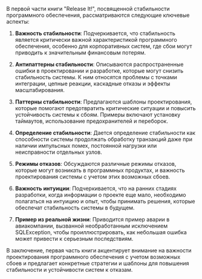 В первой части книги "Release It!", посвященной стабильности программного обеспечения, рассматриваются следующие ключевые аспекты:

1.  **Важность стабильности**: Подчеркивается, что стабильность является критически важной характеристикой программного обеспечения, особенно для корпоративных систем, где сбои могут приводить к значительным финансовым потерям.

2.  **Антипаттерны стабильности**: Описываются распространенные ошибки в проектировании и разработке, которые могут снизить стабильность системы. К ним относятся проблемы с точками интеграции, цепные реакции, каскадные отказы и эффекты масштабирования.

3.  **Паттерны стабильности**: Предлагаются шаблоны проектирования, которые помогают предотвратить критические ситуации и повысить устойчивость системы к сбоям. Примеры включают установку таймаутов, использование предохранителей и переборок.

4.  **Определение стабильности**: Дается определение стабильности как способности системы продолжать обработку транзакций даже при наличии импульсных помех, постоянной нагрузки или неисправности отдельных узлов.

5.  **Режимы отказов**: Обсуждаются различные режимы отказов, которые могут возникать в программных продуктах, и важность проектирования системы с учетом этих возможных сбоев.

6.  **Важность интуиции**: Подчеркивается, что на ранних стадиях разработки, когда информации о проекте еще мало, необходимо полагаться на интуицию и опыт, чтобы принимать решения, которые обеспечат стабильность системы в будущем.

7.  **Пример из реальной жизни**: Приводится пример аварии в авиакомпании, вызванной необработанным исключением SQLException, чтобы проиллюстрировать, как небольшая ошибка может привести к серьезным последствиям.

В заключение, первая часть книги акцентирует внимание на важности проектирования программного обеспечения с учетом возможных сбоев и предлагает конкретные стратегии и шаблоны для повышения стабильности и устойчивости систем к отказам.

